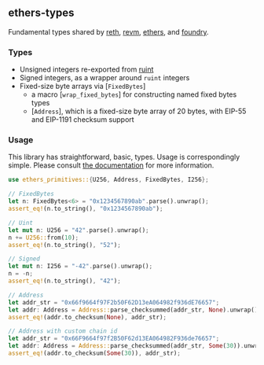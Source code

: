 ## ethers-types

Fundamental types shared by [reth], [revm], [ethers], and [foundry].

[reth]: https://github.com/paradigmxyz/reth
[revm]: https://github.com/bluealloy/revm
[ethers]: https://github.com/ethers-rs/core
[foundry]: https://github.com/foundry-rs/foundry

### Types

- Unsigned integers re-exported from [ruint](https://docs.rs/ruint)
- Signed integers, as a wrapper around `ruint` integers
- Fixed-size byte arrays via [`FixedBytes`]
  - a macro [`wrap_fixed_bytes`] for constructing named fixed bytes types
  - [`Address`], which is a fixed-size byte array of 20 bytes, with EIP-55 and
    EIP-1191 checksum support

### Usage

This library has straightforward, basic, types. Usage is correspondingly simple. Please consult [the documentation][docs] for more information.

[docs]: https://docs.rs/ethers-types/latest/ethers-types/

```rust
use ethers_primitives::{U256, Address, FixedBytes, I256};

// FixedBytes
let n: FixedBytes<6> = "0x1234567890ab".parse().unwrap();
assert_eq!(n.to_string(), "0x1234567890ab");

// Uint
let mut n: U256 = "42".parse().unwrap();
n += U256::from(10);
assert_eq!(n.to_string(), "52");

// Signed
let mut n: I256 = "-42".parse().unwrap();
n = -n;
assert_eq!(n.to_string(), "42");

// Address
let addr_str = "0x66f9664f97F2b50F62D13eA064982f936dE76657";
let addr: Address = Address::parse_checksummed(addr_str, None).unwrap();
assert_eq!(addr.to_checksum(None), addr_str);

// Address with custom chain id
let addr_str = "0x66F9664f97f2B50F62d13EA064982F936de76657";
let addr: Address = Address::parse_checksummed(addr_str, Some(30)).unwrap();
assert_eq!(addr.to_checksum(Some(30)), addr_str);
```
